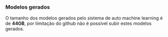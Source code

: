 ### Modelos gerados

O tamanho dos modelos gerados pelo sistema de auto machine learning é de **44GB**, por limitação do github não é possível subir estes modelos gerados.
